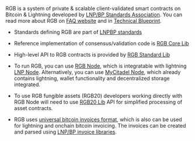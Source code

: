 RGB is a system of private & scalable client-validated smart contracts on Bitcoin & Lightning developed 
by [LNP/BP Standards Association](https://lnp-bp.org). You can read more about RGB on 
[FAQ website](https://rgbfaq.com) and in [Technical Blueprint](https://spec.rgb.tech).

- Standards defining RGB are part of [LNPBP standards](https://github.com/LNP-BP/LNPBPs)
- Reference implementation of consensus/validation code is [RGB Core Lib](/RGB-WG/rgb-core)
- High-level API to RGB contracts is provided by [RGB Standard Lib](/RGB-WG/rgb-std)
- To run RGB, you can use [RGB Node](/RGB-WG/rgb-node), which is integratable with lightning
  [LNP Node](/LNP-WG/lnp-node). Alternatively, you can use [MyCitadel Node](/mycitadel/mycitadel-node),
  which already contains lightning, wallet functionality and decentralized storage integrated.
- To use RGB fungible assets (RGB20) developers working directly with RGB Node will need to
  use [RGB20 Lib](/RGB-WG/rust-rgb20) API for simplified processing of asset contracts.
- RGB uses [universal bitcoin invoices format][invoices], which is also can be used for 
  lightning and onchain bitcoin invoicing. The invoices can be created and parsed using 
  [LNP/BP invoice libraries](/LNP-BP/invoices).
  
  [invoices]: https://github.com/LNP-BP/presentations/blob/master/Presentation%20slides/Universal%20LNP-BP%20invoices.pdf
